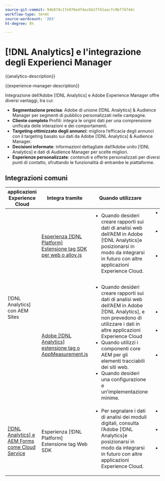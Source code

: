 ```yaml
---
source-git-commit: 94b074c17e976e4f4acbb1ff41aacfc9bf74744c
workflow-type: tm+mt
source-wordcount: '263'
ht-degree: 8%

---
```



# [!DNL Analytics] e l&#39;integrazione degli Experienci Manager

{{analytics-description}}

{{experience-manager-description}}

Integrazione dell’Adobe [!DNL Analytics] e Adobe Experience Manager offre diversi vantaggi, tra cui:

+ **Segmentazione precisa**: Adobe di unione [!DNL Analytics] &amp; Audience Manager per segmenti di pubblico personalizzati nelle campagne.
+ **Cliente completo** Profili: integra le origini dati per una comprensione unificata delle interazioni e dei comportamenti.
+ **Targeting ottimizzato degli annunci**: migliora l’efficacia degli annunci con il targeting basato sui dati da Adobe [!DNL Analytics] &amp; Audience Manager.
+ **Decisioni informate**: informazioni dettagliate dall’Adobe unito [!DNL Analytics] e dati di Audience Manager per scelte migliori.
+ **Esperienze personalizzate**: contenuti e offerte personalizzati per diversi punti di contatto, sfruttando le funzionalità di entrambe le piattaforme.

## Integrazioni comuni

<table>
    <thead>
        <tr>
            <th>applicazioni Experience Cloud</th>
            <th>Integra tramite</th>
            <th>Quando utilizzare</th>
            <th>Casi d’uso comuni</th>
        </tr>
    </thead>
    <tbody>
        <tr>
            <td rowspan="2">[!DNL Analytics] con AEM Sites</a></td>
            <td><a href="https://experienceleague.adobe.com/docs/experience-manager-learn/sites/integrations/experience-platform/analytics-using-web-sdk.html" target="_blank" rel="noreferrer">Esperienza [!DNL Platform] Estensione tag SDK per web o alloy.js</a></td>
            <td>
                <ul style="margin-top: 0;">
                    <li>Quando desideri creare rapporti sui dati di analisi web dell’AEM in Adobe [!DNL Analytics]e posizionarsi in modo da integrarsi in futuro con altre applicazioni Experience Cloud.</li>
                </ul>
            </td>
            <td>
                <ul style="margin-top: 0;">
                  <li>Tracciamento del traffico del sito web.</li>
                  <li>Monitoraggio delle campagne di marketing.</li>
                  <li>Ottimizzazione delle prestazioni del sito web.</li>
                </ul>
            </td>
        </tr>
        <tr>
            <td><a href="https://experienceleague.adobe.com/docs/experience-manager-learn/sites/integrations/analytics/collect-data-analytics.html?lang=it" target="_blank" rel="noreferrer">Adobe [!DNL Analytics] estensione tag o AppMeasurement.js</a></td>
            <td>
                <ul style="margin-top: 0;">
                    <li>Quando desideri creare rapporti sui dati di analisi web dell’AEM in Adobe [!DNL Analytics], e non prevedono di utilizzare i dati in altre applicazioni Experience Cloud</li>
                    <li>Quando utilizzi i componenti core AEM per gli elementi tracciabili dei siti web.</li>
                    <li>Quando desideri una configurazione e un’implementazione minime.</li>
                </ul>
            </td>
            <td>
                <ul style="margin-top: 0;">
                  <li>Tracciamento del traffico del sito web.</li>
                  <li>Monitoraggio delle campagne di marketing.</li>
                  <li>Ottimizzazione delle prestazioni del sito web.</li>
                </ul>
            </td>
        </tr>
        <tr>
            <td><a href="https://experienceleague.adobe.com/docs/experience-manager-learn/cloud-service/forms/forms-and-analytics/introduction.html?lang=it" target="_blank" rel="noreferrer">[!DNL Analytics] e AEM Forms come Cloud Service</a></td>
            <td>Esperienza [!DNL Platform] Estensione tag Web SDK</td>
            <td>
              <ul style="margin-top: 0;">
                <li>Per segnalare i dati di analisi dei moduli digitali, consulta l’Adobe [!DNL Analytics]e posizionarsi in modo da integrarsi in futuro con altre applicazioni Experience Cloud.</li>
              </ul>
            </td>
            <td>
                <ul style="margin-top: 0;">
                  <li>Tracciare l’invio del modulo.</li>
                  <li>Monitoraggio degli errori dei campi modulo.</li>
                  <li>Report sui valori dei campi modulo inviati.</li>
                </ul>
            </td>
        </tr>
    </tbody>          
</table>

